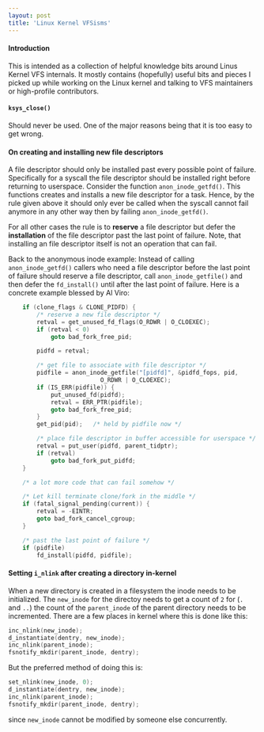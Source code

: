 ```yaml
---
layout: post
title: 'Linux Kernel VFSisms'
---
```


#### Introduction

This is intended as a collection of helpful knowledge bits around Linus Kernel
VFS internals. It mostly contains (hopefully) useful bits and pieces I picked
up while working on the Linux kernel and talking to VFS maintainers or
high-profile contributors.

#### `ksys_close()`

Should never be used. One of the major reasons being that it is too easy to get
wrong.

#### On creating and installing new file descriptors

A file descriptor should only be installed past every possible point of
failure. Specifically for a syscall the file descriptor should be installed
right before returning to userspace.
Consider the function `anon_inode_getfd()`. This functions creates and installs
a new file descriptor for a task. Hence, by the rule given above it should only
ever be called when the syscall cannot fail anymore in any other way then by
failing `anon_inode_getfd()`.

For all other cases the rule is to **reserve** a file descriptor but defer the
**installation** of the file descriptor past the last point of failure. Note,
that installing an file descriptor itself is not an operation that can fail.

Back to the anonymous inode example: Instead of calling `anon_inode_getfd()`
callers who need a file descriptor before the last point of failure should
reserve a file descriptor, call `anon_inode_getfile()` and then defer the
`fd_install()` until after the last point of failure. Here is a concrete
example blessed by Al Viro:
```c
	if (clone_flags & CLONE_PIDFD) {
		/* reserve a new file descriptor */
		retval = get_unused_fd_flags(O_RDWR | O_CLOEXEC);
		if (retval < 0)
			goto bad_fork_free_pid;

		pidfd = retval;

		/* get file to associate with file descriptor */
		pidfile = anon_inode_getfile("[pidfd]", &pidfd_fops, pid,
					      O_RDWR | O_CLOEXEC);
		if (IS_ERR(pidfile)) {
			put_unused_fd(pidfd);
			retval = ERR_PTR(pidfile);
			goto bad_fork_free_pid;
		}
		get_pid(pid);	/* held by pidfile now */

		/* place file descriptor in buffer accessible for userspace */
		retval = put_user(pidfd, parent_tidptr);
		if (retval)
			goto bad_fork_put_pidfd;
	}

	/* a lot more code that can fail somehow */

	/* Let kill terminate clone/fork in the middle */
	if (fatal_signal_pending(current)) {
		retval = -EINTR;
		goto bad_fork_cancel_cgroup;
	}

	/* past the last point of failure */
	if (pidfile)
		fd_install(pidfd, pidfile);
```

#### Setting `i_nlink` after creating a directory in-kernel

When a new directory is created in a filesystem the inode needs to be
initialized. The `new_inode` for the directoy needs to get a count of `2` for
(`.` and `..`) the count of the `parent_inode` of the parent directory needs to
be incremented. There are a few places in kernel where this is done like this:

```c
inc_nlink(new_inode);
d_instantiate(dentry, new_inode);
inc_nlink(parent_inode);
fsnotify_mkdir(parent_inode, dentry);
```

But the preferred method of doing this is:

```c
set_nlink(new_inode, 0);
d_instantiate(dentry, new_inode);
inc_nlink(parent_inode);
fsnotify_mkdir(parent_inode, dentry);
```

since `new_inode` cannot be modified by someone else concurrently.
